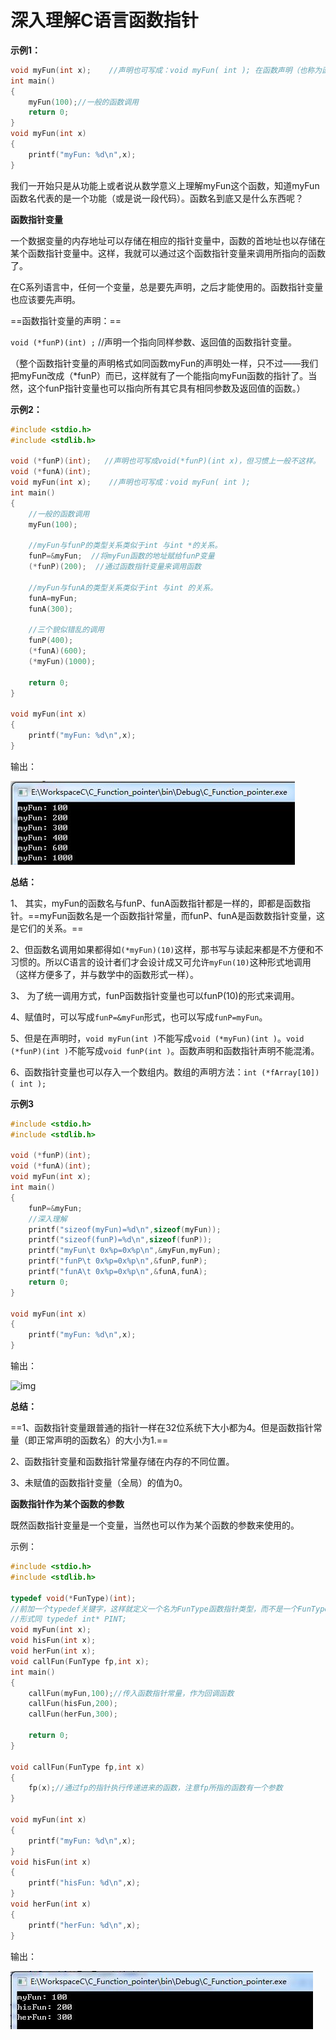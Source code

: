 # 深入理解C语言函数指针

**示例1：**

```c
void myFun(int x);    //声明也可写成：void myFun( int ); 在函数声明（也称为函数原型）中，参数可以没有名称，只需要指明参数类型。这足以告诉编译器函数将接受哪种类型的参数。
int main()
{
    myFun(100);//一般的函数调用
    return 0;
}
void myFun(int x)
{
    printf("myFun: %d\n",x);
}
```

我们一开始只是从功能上或者说从数学意义上理解myFun这个函数，知道myFun函数名代表的是一个功能（或是说一段代码）。函数名到底又是什么东西呢？

  

**函数指针变量**

一个数据变量的内存地址可以存储在相应的指针变量中，函数的首地址也以存储在某个函数指针变量中。这样，我就可以通过这个函数指针变量来调用所指向的函数了。

在C系列语言中，任何一个变量，总是要先声明，之后才能使用的。函数指针变量也应该要先声明。

==函数指针变量的声明：==

`void (*funP)(int) ;`  //声明一个指向同样参数、返回值的函数指针变量。

（整个函数指针变量的声明格式如同函数myFun的声明处一样，只不过——我们把myFun改成（*funP）而已，这样就有了一个能指向myFun函数的指针了。当然，这个funP指针变量也可以指向所有其它具有相同参数及返回值的函数。）

 

**示例2：**

```c
#include <stdio.h>
#include <stdlib.h>

void (*funP)(int);   //声明也可写成void(*funP)(int x)，但习惯上一般不这样。
void (*funA)(int);
void myFun(int x);    //声明也可写成：void myFun( int );
int main()
{
    //一般的函数调用
    myFun(100);

    //myFun与funP的类型关系类似于int 与int *的关系。
    funP=&myFun;  //将myFun函数的地址赋给funP变量
    (*funP)(200);  //通过函数指针变量来调用函数

    //myFun与funA的类型关系类似于int 与int 的关系。
    funA=myFun;
    funA(300);

    //三个貌似错乱的调用
    funP(400);
    (*funA)(600);
    (*myFun)(1000);

    return 0;
}

void myFun(int x)
{
    printf("myFun: %d\n",x);
}
```

输出：

![img](assets/10112645-6159996e28564e17bc339405776e2110.jpg)

 

**总结：**

1、 其实，myFun的函数名与funP、funA函数指针都是一样的，即都是函数指针。==myFun函数名是一个函数指针常量，而funP、funA是函数数指针变量，这是它们的关系。==

2、但函数名调用如果都得如`(*myFun)(10)`这样，那书写与读起来都是不方便和不习惯的。所以C语言的设计者们才会设计成又可允许`myFun(10)`这种形式地调用（这样方便多了，并与数学中的函数形式一样）。

3、 为了统一调用方式，funP函数指针变量也可以funP(10)的形式来调用。

4、赋值时，可以写成`funP=&myFun`形式，也可以写成`funP=myFun`。

5、但是在声明时，`void myFun(int )`不能写成`void (*myFun)(int )`。`void (*funP)(int )`不能写成`void funP(int )`。函数声明和函数指针声明不能混淆。

6、函数指针变量也可以存入一个数组内。数组的声明方法：`int (*fArray[10]) ( int );`

 

**示例3**

```c
#include <stdio.h>
#include <stdlib.h>

void (*funP)(int);
void (*funA)(int);
void myFun(int x);
int main()
{
    funP=&myFun;
    //深入理解
    printf("sizeof(myFun)=%d\n",sizeof(myFun));
    printf("sizeof(funP)=%d\n",sizeof(funP));
    printf("myFun\t 0x%p=0x%p\n",&myFun,myFun);
    printf("funP\t 0x%p=0x%p\n",&funP,funP);
    printf("funA\t 0x%p=0x%p\n",&funA,funA);
    return 0;
}

void myFun(int x)
{
    printf("myFun: %d\n",x);
}
```

输出：

![img](https://images0.cnblogs.com/blog/390993/201304/10113233-fd91942569a04eba9a9aa020aafebc2a.jpg)

 

**总结：**

==1、函数指针变量跟普通的指针一样在32位系统下大小都为4。但是函数指针常量（即正常声明的函数名）的大小为1.==

2、函数指针变量和函数指针常量存储在内存的不同位置。

3、未赋值的函数指针变量（全局）的值为0。

 

**函数指针作为某个函数的参数**

既然函数指针变量是一个变量，当然也可以作为某个函数的参数来使用的。

示例：

```c
#include <stdio.h>
#include <stdlib.h>

typedef void(*FunType)(int);
//前加一个typedef关键字，这样就定义一个名为FunType函数指针类型，而不是一个FunType变量。
//形式同 typedef int* PINT;
void myFun(int x);
void hisFun(int x);
void herFun(int x);
void callFun(FunType fp,int x);
int main()
{
    callFun(myFun,100);//传入函数指针常量，作为回调函数
    callFun(hisFun,200);
    callFun(herFun,300);

    return 0;
}

void callFun(FunType fp,int x)
{
    fp(x);//通过fp的指针执行传递进来的函数，注意fp所指的函数有一个参数
}

void myFun(int x)
{
    printf("myFun: %d\n",x);
}
void hisFun(int x)
{
    printf("hisFun: %d\n",x);
}
void herFun(int x)
{
    printf("herFun: %d\n",x);
}
```

输出：

![img](assets/10113605-bfca580a2d7341d795171afe4ab6d4ce.jpg)

